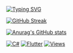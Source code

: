 [![Typing SVG](https://readme-typing-svg.herokuapp.com/?lines=Hi+there;My+name+is+Hamid+Musayev;I+am+software+engineer+from+Azerbaijan&multiline=true&font=monospace&height=160&size=20&duration=2500)](https://git.io/typing-svg)

<!--[![Ashutosh's github activity graph](https://activity-graph.herokuapp.com/graph?username=Hamidvs24&theme=react-dark)](https://github.com/ashutosh00710/github-readme-activity-graph)-->

[![GitHub Streak](https://github-readme-streak-stats.herokuapp.com/?user=HamidMusayev&theme=github-dark-blue)](https://git.io/streak-stats)

[![Anurag's GitHub stats](https://github-readme-stats.vercel.app/api?username=HamidMusayev&show_icons=true&theme=github_dark )](https://github.com/anuraghazra/github-readme-stats)

<p>
    <a href="#"><img alt="C#" src="https://custom-icon-badges.herokuapp.com/badge/C%23-68217A.svg?logo=cs2&logoColor=white"></a>
    <a href="#"><img alt="Flutter" src="https://img.shields.io/badge/Flutter-02569B.svg?logo=flutter&logoColor=white"></a>
    <a href="#"><img alt="Views" src="https://komarev.com/ghpvc/?username=Hamidvs24&color=36BCF7"></a>
</p>
